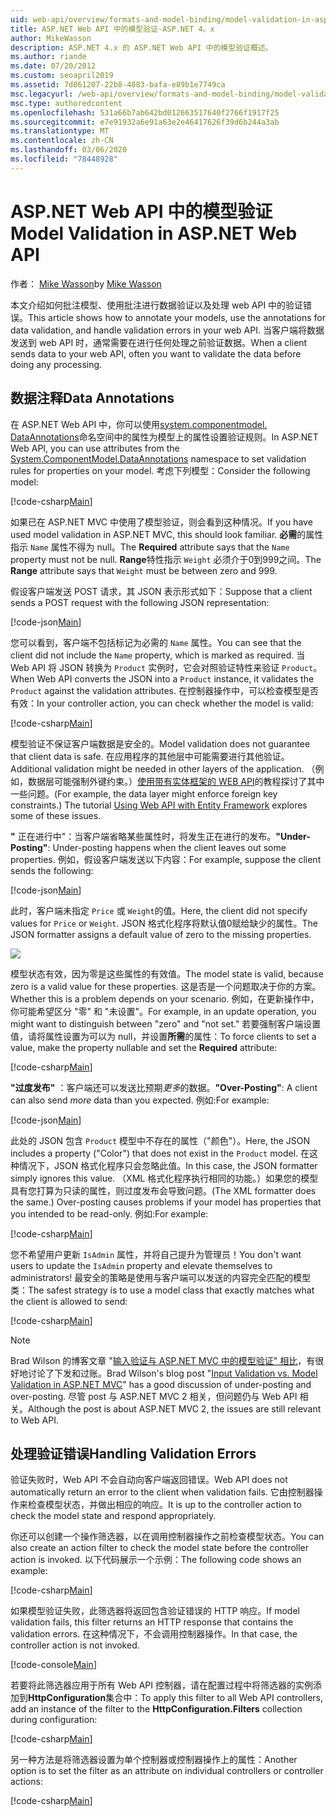 ```yaml
---
uid: web-api/overview/formats-and-model-binding/model-validation-in-aspnet-web-api
title: ASP.NET Web API 中的模型验证-ASP.NET 4。x
author: MikeWasson
description: ASP.NET 4.x 的 ASP.NET Web API 中的模型验证概述。
ms.author: riande
ms.date: 07/20/2012
ms.custom: seoapril2019
ms.assetid: 7d061207-22b8-4883-bafa-e89b1e7749ca
msc.legacyurl: /web-api/overview/formats-and-model-binding/model-validation-in-aspnet-web-api
msc.type: authoredcontent
ms.openlocfilehash: 531a66b7ab642bd012663517640f2766f1917f25
ms.sourcegitcommit: e7e91932a6e91a63e2e46417626f39d6b244a3ab
ms.translationtype: MT
ms.contentlocale: zh-CN
ms.lasthandoff: 03/06/2020
ms.locfileid: "78448928"
---
```

# <a name="model-validation-in-aspnet-web-api"></a><span data-ttu-id="fba30-103">ASP.NET Web API 中的模型验证</span><span class="sxs-lookup"><span data-stu-id="fba30-103">Model Validation in ASP.NET Web API</span></span>

<span data-ttu-id="fba30-104">作者： [Mike Wasson](https://github.com/MikeWasson)</span><span class="sxs-lookup"><span data-stu-id="fba30-104">by [Mike Wasson](https://github.com/MikeWasson)</span></span>

<span data-ttu-id="fba30-105">本文介绍如何批注模型、使用批注进行数据验证以及处理 web API 中的验证错误。</span><span class="sxs-lookup"><span data-stu-id="fba30-105">This article shows how to annotate your models, use the annotations for data validation, and handle validation errors in your web API.</span></span> <span data-ttu-id="fba30-106">当客户端将数据发送到 web API 时，通常需要在进行任何处理之前验证数据。</span><span class="sxs-lookup"><span data-stu-id="fba30-106">When a client sends data to your web API, often you want to validate the data before doing any processing.</span></span> 

## <a name="data-annotations"></a><span data-ttu-id="fba30-107">数据注释</span><span class="sxs-lookup"><span data-stu-id="fba30-107">Data Annotations</span></span>

<span data-ttu-id="fba30-108">在 ASP.NET Web API 中，你可以使用[system.componentmodel. DataAnnotations](/dotnet/api/system.componentmodel.dataannotations)命名空间中的属性为模型上的属性设置验证规则。</span><span class="sxs-lookup"><span data-stu-id="fba30-108">In ASP.NET Web API, you can use attributes from the [System.ComponentModel.DataAnnotations](/dotnet/api/system.componentmodel.dataannotations) namespace to set validation rules for properties on your model.</span></span> <span data-ttu-id="fba30-109">考虑下列模型：</span><span class="sxs-lookup"><span data-stu-id="fba30-109">Consider the following model:</span></span>

[!code-csharp[Main](model-validation-in-aspnet-web-api/samples/sample1.cs)]

<span data-ttu-id="fba30-110">如果已在 ASP.NET MVC 中使用了模型验证，则会看到这种情况。</span><span class="sxs-lookup"><span data-stu-id="fba30-110">If you have used model validation in ASP.NET MVC, this should look familiar.</span></span> <span data-ttu-id="fba30-111">**必需**的属性指示 `Name` 属性不得为 null。</span><span class="sxs-lookup"><span data-stu-id="fba30-111">The **Required** attribute says that the `Name` property must not be null.</span></span> <span data-ttu-id="fba30-112">**Range**特性指示 `Weight` 必须介于0到999之间。</span><span class="sxs-lookup"><span data-stu-id="fba30-112">The **Range** attribute says that `Weight` must be between zero and 999.</span></span>

<span data-ttu-id="fba30-113">假设客户端发送 POST 请求，其 JSON 表示形式如下：</span><span class="sxs-lookup"><span data-stu-id="fba30-113">Suppose that a client sends a POST request with the following JSON representation:</span></span>

[!code-json[Main](model-validation-in-aspnet-web-api/samples/sample2.json)]

<span data-ttu-id="fba30-114">您可以看到，客户端不包括标记为必需的 `Name` 属性。</span><span class="sxs-lookup"><span data-stu-id="fba30-114">You can see that the client did not include the `Name` property, which is marked as required.</span></span> <span data-ttu-id="fba30-115">当 Web API 将 JSON 转换为 `Product` 实例时，它会对照验证特性来验证 `Product`。</span><span class="sxs-lookup"><span data-stu-id="fba30-115">When Web API converts the JSON into a `Product` instance, it validates the `Product` against the validation attributes.</span></span> <span data-ttu-id="fba30-116">在控制器操作中，可以检查模型是否有效：</span><span class="sxs-lookup"><span data-stu-id="fba30-116">In your controller action, you can check whether the model is valid:</span></span>

[!code-csharp[Main](model-validation-in-aspnet-web-api/samples/sample3.cs)]

<span data-ttu-id="fba30-117">模型验证不保证客户端数据是安全的。</span><span class="sxs-lookup"><span data-stu-id="fba30-117">Model validation does not guarantee that client data is safe.</span></span> <span data-ttu-id="fba30-118">在应用程序的其他层中可能需要进行其他验证。</span><span class="sxs-lookup"><span data-stu-id="fba30-118">Additional validation might be needed in other layers of the application.</span></span> <span data-ttu-id="fba30-119">（例如，数据层可能强制外键约束。）[使用带有实体框架的 WEB API](../data/using-web-api-with-entity-framework/part-1.md)的教程探讨了其中一些问题。</span><span class="sxs-lookup"><span data-stu-id="fba30-119">(For example, the data layer might enforce foreign key constraints.) The tutorial [Using Web API with Entity Framework](../data/using-web-api-with-entity-framework/part-1.md) explores some of these issues.</span></span>

<span data-ttu-id="fba30-120">**"** 正在进行中"：当客户端省略某些属性时，将发生正在进行的发布。</span><span class="sxs-lookup"><span data-stu-id="fba30-120">**"Under-Posting"**: Under-posting happens when the client leaves out some properties.</span></span> <span data-ttu-id="fba30-121">例如，假设客户端发送以下内容：</span><span class="sxs-lookup"><span data-stu-id="fba30-121">For example, suppose the client sends the following:</span></span>

[!code-json[Main](model-validation-in-aspnet-web-api/samples/sample4.json)]

<span data-ttu-id="fba30-122">此时，客户端未指定 `Price` 或 `Weight`的值。</span><span class="sxs-lookup"><span data-stu-id="fba30-122">Here, the client did not specify values for `Price` or `Weight`.</span></span> <span data-ttu-id="fba30-123">JSON 格式化程序将默认值0赋给缺少的属性。</span><span class="sxs-lookup"><span data-stu-id="fba30-123">The JSON formatter assigns a default value of zero to the missing properties.</span></span>

![](model-validation-in-aspnet-web-api/_static/image1.png)

<span data-ttu-id="fba30-124">模型状态有效，因为零是这些属性的有效值。</span><span class="sxs-lookup"><span data-stu-id="fba30-124">The model state is valid, because zero is a valid value for these properties.</span></span> <span data-ttu-id="fba30-125">这是否是一个问题取决于你的方案。</span><span class="sxs-lookup"><span data-stu-id="fba30-125">Whether this is a problem depends on your scenario.</span></span> <span data-ttu-id="fba30-126">例如，在更新操作中，你可能希望区分 "零" 和 "未设置"。</span><span class="sxs-lookup"><span data-stu-id="fba30-126">For example, in an update operation, you might want to distinguish between "zero" and "not set."</span></span> <span data-ttu-id="fba30-127">若要强制客户端设置值，请将属性设置为可以为 null，并设置**所需**的属性：</span><span class="sxs-lookup"><span data-stu-id="fba30-127">To force clients to set a value, make the property nullable and set the **Required** attribute:</span></span>

[!code-csharp[Main](model-validation-in-aspnet-web-api/samples/sample5.cs?highlight=1-2)]

<span data-ttu-id="fba30-128">**"过度发布"** ：客户端还可以发送比预期*更多*的数据。</span><span class="sxs-lookup"><span data-stu-id="fba30-128">**"Over-Posting"**: A client can also send *more* data than you expected.</span></span> <span data-ttu-id="fba30-129">例如:</span><span class="sxs-lookup"><span data-stu-id="fba30-129">For example:</span></span>

[!code-json[Main](model-validation-in-aspnet-web-api/samples/sample6.json)]

<span data-ttu-id="fba30-130">此处的 JSON 包含 `Product` 模型中不存在的属性（"颜色"）。</span><span class="sxs-lookup"><span data-stu-id="fba30-130">Here, the JSON includes a property ("Color") that does not exist in the `Product` model.</span></span> <span data-ttu-id="fba30-131">在这种情况下，JSON 格式化程序只会忽略此值。</span><span class="sxs-lookup"><span data-stu-id="fba30-131">In this case, the JSON formatter simply ignores this value.</span></span> <span data-ttu-id="fba30-132">（XML 格式化程序执行相同的功能。）如果您的模型具有您打算为只读的属性，则过度发布会导致问题。</span><span class="sxs-lookup"><span data-stu-id="fba30-132">(The XML formatter does the same.) Over-posting causes problems if your model has properties that you intended to be read-only.</span></span> <span data-ttu-id="fba30-133">例如:</span><span class="sxs-lookup"><span data-stu-id="fba30-133">For example:</span></span>

[!code-csharp[Main](model-validation-in-aspnet-web-api/samples/sample7.cs)]

<span data-ttu-id="fba30-134">您不希望用户更新 `IsAdmin` 属性，并将自己提升为管理员！</span><span class="sxs-lookup"><span data-stu-id="fba30-134">You don't want users to update the `IsAdmin` property and elevate themselves to administrators!</span></span> <span data-ttu-id="fba30-135">最安全的策略是使用与客户端可以发送的内容完全匹配的模型类：</span><span class="sxs-lookup"><span data-stu-id="fba30-135">The safest strategy is to use a model class that exactly matches what the client is allowed to send:</span></span>

[!code-csharp[Main](model-validation-in-aspnet-web-api/samples/sample8.cs)]

> [!NOTE]
> <span data-ttu-id="fba30-136">Brad Wilson 的博客文章 "[输入验证与 ASP.NET MVC 中的模型验证" 相比](http://bradwilson.typepad.com/blog/2010/01/input-validation-vs-model-validation-in-aspnet-mvc.html)，有很好地讨论了下发和过账。</span><span class="sxs-lookup"><span data-stu-id="fba30-136">Brad Wilson's blog post "[Input Validation vs. Model Validation in ASP.NET MVC](http://bradwilson.typepad.com/blog/2010/01/input-validation-vs-model-validation-in-aspnet-mvc.html)" has a good discussion of under-posting and over-posting.</span></span> <span data-ttu-id="fba30-137">尽管 post 与 ASP.NET MVC 2 相关，但问题仍与 Web API 相关。</span><span class="sxs-lookup"><span data-stu-id="fba30-137">Although the post is about ASP.NET MVC 2, the issues are still relevant to Web API.</span></span>

## <a name="handling-validation-errors"></a><span data-ttu-id="fba30-138">处理验证错误</span><span class="sxs-lookup"><span data-stu-id="fba30-138">Handling Validation Errors</span></span>

<span data-ttu-id="fba30-139">验证失败时，Web API 不会自动向客户端返回错误。</span><span class="sxs-lookup"><span data-stu-id="fba30-139">Web API does not automatically return an error to the client when validation fails.</span></span> <span data-ttu-id="fba30-140">它由控制器操作来检查模型状态，并做出相应的响应。</span><span class="sxs-lookup"><span data-stu-id="fba30-140">It is up to the controller action to check the model state and respond appropriately.</span></span>

<span data-ttu-id="fba30-141">你还可以创建一个操作筛选器，以在调用控制器操作之前检查模型状态。</span><span class="sxs-lookup"><span data-stu-id="fba30-141">You can also create an action filter to check the model state before the controller action is invoked.</span></span> <span data-ttu-id="fba30-142">以下代码展示一个示例：</span><span class="sxs-lookup"><span data-stu-id="fba30-142">The following code shows an example:</span></span>

[!code-csharp[Main](model-validation-in-aspnet-web-api/samples/sample9.cs)]

<span data-ttu-id="fba30-143">如果模型验证失败，此筛选器将返回包含验证错误的 HTTP 响应。</span><span class="sxs-lookup"><span data-stu-id="fba30-143">If model validation fails, this filter returns an HTTP response that contains the validation errors.</span></span> <span data-ttu-id="fba30-144">在这种情况下，不会调用控制器操作。</span><span class="sxs-lookup"><span data-stu-id="fba30-144">In that case, the controller action is not invoked.</span></span>

[!code-console[Main](model-validation-in-aspnet-web-api/samples/sample10.cmd)]

<span data-ttu-id="fba30-145">若要将此筛选器应用于所有 Web API 控制器，请在配置过程中将筛选器的实例添加到**HttpConfiguration**集合中：</span><span class="sxs-lookup"><span data-stu-id="fba30-145">To apply this filter to all Web API controllers, add an instance of the filter to the **HttpConfiguration.Filters** collection during configuration:</span></span>

[!code-csharp[Main](model-validation-in-aspnet-web-api/samples/sample11.cs)]

<span data-ttu-id="fba30-146">另一种方法是将筛选器设置为单个控制器或控制器操作上的属性：</span><span class="sxs-lookup"><span data-stu-id="fba30-146">Another option is to set the filter as an attribute on individual controllers or controller actions:</span></span>

[!code-csharp[Main](model-validation-in-aspnet-web-api/samples/sample12.cs)]
